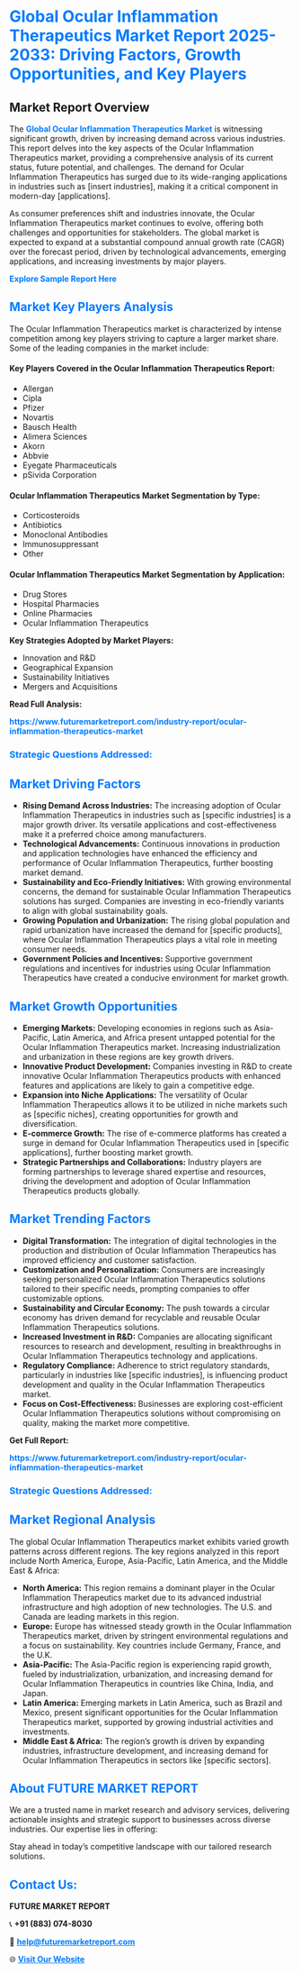 <h1 style="color: #007BFF;">Global Ocular Inflammation Therapeutics Market Report 2025-2033: Driving Factors, Growth Opportunities, and Key Players</h1>

<section id="overview">
<h2>Market Report Overview</h2>
<p>The <a href="https://www.futuremarketreport.com/industry-report/ocular-inflammation-therapeutics-market" style="color: #007BFF; text-decoration: none;"><strong>Global Ocular Inflammation Therapeutics Market</strong></a> is witnessing significant growth, driven by increasing demand across various industries. This report delves into the key aspects of the Ocular Inflammation Therapeutics market, providing a comprehensive analysis of its current status, future potential, and challenges. The demand for Ocular Inflammation Therapeutics has surged due to its wide-ranging applications in industries such as [insert industries], making it a critical component in modern-day [applications].</p>
<p>As consumer preferences shift and industries innovate, the Ocular Inflammation Therapeutics market continues to evolve, offering both challenges and opportunities for stakeholders. The global market is expected to expand at a substantial compound annual growth rate (CAGR) over the forecast period, driven by technological advancements, emerging applications, and increasing investments by major players.</p>
</section>

<section id="overview">
<p><a href="https://www.futuremarketreport.com/request-sample/reportId=127009" style="color: #007BFF; text-decoration: none;"><strong>Explore Sample Report Here</strong></a></p>
</section>

<section id="key-players">
<h2 style="color: #007BFF;">Market Key Players Analysis</h2>
<p>The Ocular Inflammation Therapeutics market is characterized by intense competition among key players striving to capture a larger market share. Some of the leading companies in the market include:</p>
<h4>Key Players Covered in the Ocular Inflammation Therapeutics Report:</h4>
<ul><li>Allergan</li><li>Cipla</li><li>Pfizer</li><li>Novartis</li><li>Bausch Health</li><li>Alimera Sciences</li><li>Akorn</li><li>Abbvie</li><li>Eyegate Pharmaceuticals</li><li>pSivida Corporation</li></ul>
<h4>Ocular Inflammation Therapeutics Market Segmentation by Type:</h4>
<ul><li>Corticosteroids</li><li>Antibiotics</li><li>Monoclonal Antibodies</li><li>Immunosuppressant</li><li>Other</li></ul>

<h4>Ocular Inflammation Therapeutics Market Segmentation by Application:</h4>
<ul><li>Drug Stores</li><li>Hospital Pharmacies</li><li>Online Pharmacies</li><li>Ocular Inflammation Therapeutics</li></ul>
<p><strong>Key Strategies Adopted by Market Players:</strong></p>
<ul>
<li>Innovation and R&D</li>
<li>Geographical Expansion</li>
<li>Sustainability Initiatives</li>
<li>Mergers and Acquisitions</li>
</ul>
</section>

<section>
<p><strong>Read Full Analysis: </strong></p><a href="https://www.futuremarketreport.com/industry-report/ocular-inflammation-therapeutics-market" style="color: #007BFF; text-decoration: none;"><strong>https://www.futuremarketreport.com/industry-report/ocular-inflammation-therapeutics-market</strong></a>
<h3 style="color: #007BFF;">Strategic Questions Addressed:</h3>
</section>

<section id="driving-factors">
<h2 style="color: #007BFF;">Market Driving Factors</h2>
<ul>
<li><strong>Rising Demand Across Industries:</strong> The increasing adoption of Ocular Inflammation Therapeutics in industries such as [specific industries] is a major growth driver. Its versatile applications and cost-effectiveness make it a preferred choice among manufacturers.</li>
<li><strong>Technological Advancements:</strong> Continuous innovations in production and application technologies have enhanced the efficiency and performance of Ocular Inflammation Therapeutics, further boosting market demand.</li>
<li><strong>Sustainability and Eco-Friendly Initiatives:</strong> With growing environmental concerns, the demand for sustainable Ocular Inflammation Therapeutics solutions has surged. Companies are investing in eco-friendly variants to align with global sustainability goals.</li>
<li><strong>Growing Population and Urbanization:</strong> The rising global population and rapid urbanization have increased the demand for [specific products], where Ocular Inflammation Therapeutics plays a vital role in meeting consumer needs.</li>
<li><strong>Government Policies and Incentives:</strong> Supportive government regulations and incentives for industries using Ocular Inflammation Therapeutics have created a conducive environment for market growth.</li>
</ul>
</section>

<section id="growth-opportunities">
<h2 style="color: #007BFF;">Market Growth Opportunities</h2>
<ul>
<li><strong>Emerging Markets:</strong> Developing economies in regions such as Asia-Pacific, Latin America, and Africa present untapped potential for the Ocular Inflammation Therapeutics market. Increasing industrialization and urbanization in these regions are key growth drivers.</li>
<li><strong>Innovative Product Development:</strong> Companies investing in R&D to create innovative Ocular Inflammation Therapeutics products with enhanced features and applications are likely to gain a competitive edge.</li>
<li><strong>Expansion into Niche Applications:</strong> The versatility of Ocular Inflammation Therapeutics allows it to be utilized in niche markets such as [specific niches], creating opportunities for growth and diversification.</li>
<li><strong>E-commerce Growth:</strong> The rise of e-commerce platforms has created a surge in demand for Ocular Inflammation Therapeutics used in [specific applications], further boosting market growth.</li>
<li><strong>Strategic Partnerships and Collaborations:</strong> Industry players are forming partnerships to leverage shared expertise and resources, driving the development and adoption of Ocular Inflammation Therapeutics products globally.</li>
</ul>
</section>

<section id="trending-factors">
<h2 style="color: #007BFF;">Market Trending Factors</h2>
<ul>
<li><strong>Digital Transformation:</strong> The integration of digital technologies in the production and distribution of Ocular Inflammation Therapeutics has improved efficiency and customer satisfaction.</li>
<li><strong>Customization and Personalization:</strong> Consumers are increasingly seeking personalized Ocular Inflammation Therapeutics solutions tailored to their specific needs, prompting companies to offer customizable options.</li>
<li><strong>Sustainability and Circular Economy:</strong> The push towards a circular economy has driven demand for recyclable and reusable Ocular Inflammation Therapeutics solutions.</li>
<li><strong>Increased Investment in R&D:</strong> Companies are allocating significant resources to research and development, resulting in breakthroughs in Ocular Inflammation Therapeutics technology and applications.</li>
<li><strong>Regulatory Compliance:</strong> Adherence to strict regulatory standards, particularly in industries like [specific industries], is influencing product development and quality in the Ocular Inflammation Therapeutics market.</li>
<li><strong>Focus on Cost-Effectiveness:</strong> Businesses are exploring cost-efficient Ocular Inflammation Therapeutics solutions without compromising on quality, making the market more competitive.</li>
</ul>
</section>

<section>
<p><strong>Get Full Report: </strong></p><a href="https://www.futuremarketreport.com/industry-report/ocular-inflammation-therapeutics-market" style="color: #007BFF; text-decoration: none;"><strong>https://www.futuremarketreport.com/industry-report/ocular-inflammation-therapeutics-market</strong></a>
<h3 style="color: #007BFF;">Strategic Questions Addressed:</h3>
</section>


<section id="regional-analysis">
<h2 style="color: #007BFF;">Market Regional Analysis</h2>
<p>The global Ocular Inflammation Therapeutics market exhibits varied growth patterns across different regions. The key regions analyzed in this report include North America, Europe, Asia-Pacific, Latin America, and the Middle East & Africa:</p>
<ul>
<li><strong>North America:</strong> This region remains a dominant player in the Ocular Inflammation Therapeutics market due to its advanced industrial infrastructure and high adoption of new technologies. The U.S. and Canada are leading markets in this region.</li>
<li><strong>Europe:</strong> Europe has witnessed steady growth in the Ocular Inflammation Therapeutics market, driven by stringent environmental regulations and a focus on sustainability. Key countries include Germany, France, and the U.K.</li>
<li><strong>Asia-Pacific:</strong> The Asia-Pacific region is experiencing rapid growth, fueled by industrialization, urbanization, and increasing demand for Ocular Inflammation Therapeutics in countries like China, India, and Japan.</li>
<li><strong>Latin America:</strong> Emerging markets in Latin America, such as Brazil and Mexico, present significant opportunities for the Ocular Inflammation Therapeutics market, supported by growing industrial activities and investments.</li>
<li><strong>Middle East & Africa:</strong> The region’s growth is driven by expanding industries, infrastructure development, and increasing demand for Ocular Inflammation Therapeutics in sectors like [specific sectors].</li>
</ul>
</section>

<footer>
<h2 style="color: #007BFF;">About FUTURE MARKET REPORT</h2>
<p>We are a trusted name in market research and advisory services, delivering actionable insights and strategic support to businesses across diverse industries. Our expertise lies in offering:</p>

<p>Stay ahead in today’s competitive landscape with our tailored research solutions.</p>

<h2 style="color: #007BFF;">Contact Us:</h2>
<p><strong>FUTURE MARKET REPORT</strong></p>
<p>📞 <strong>+91 (883) 074-8030</strong></p>
<p>📧 <strong><a href="mailto:help@futuremarketreport.com" style="color: #007BFF;">help@futuremarketreport.com</a></strong></p>
<p>🌐 <strong><a href="https://www.futuremarketreport.com/" style="color: #007BFF;">Visit Our Website</a></strong></p>
</footer>